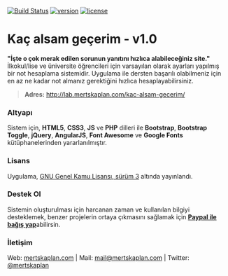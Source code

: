 [![Build Status](https://scrutinizer-ci.com/g/mertskaplan/Kac-alsam-gecerim/badges/build.png?b=master)](https://scrutinizer-ci.com/g/mertskaplan/Kac-alsam-gecerim/build-status/master) [![version](https://img.shields.io/badge/version-v1-orange.svg)]() [![license](https://img.shields.io/badge/license-GPLv3-blue.svg)](https://github.com/mertskaplan/Kac-alsam-gecerim/blob/master/LICENSE)

# Kaç alsam geçerim - v1.0
**"İşte o çok merak edilen sorunun yanıtını hızlıca alabileceğiniz site."**
İlkokul/lise ve üniversite öğrencileri için varsayılan olarak ayarları yapılmış bir not hesaplama sistemidir. Uygulama ile dersten başarılı olabilmeniz için en az ne kadar not almanız gerektiğini hızlıca hesaplayabilirsiniz.

> **Adres:** http://lab.mertskaplan.com/kac-alsam-gecerim/

### Altyapı
Sistem için, **HTML5**, **CSS3**, **JS** ve **PHP** dilleri ile **Bootstrap**, **Bootstrap Toggle**, **jQuery**, **AngularJS**, **Font Awesome** ve **Google Fonts** kütüphanelerinden yararlanılmıştır.

### Lisans
Uygulama, [GNU Genel Kamu Lisansı, sürüm 3](https://github.com/mertskaplan/Deprem-Bilgi-Sistemi/blob/master/LICENSE) altında yayınlandı.

### Destek Ol

Sistemin oluşturulması için harcanan zaman ve kullanılan bilgiyi desteklemek, benzer projelerin ortaya çıkmasını sağlamak için [**Paypal ile bağış yap**](https://www.paypal.me/mertskaplan/10)abilirsin.

### İletişim
Web: [mertskaplan.com](http://mertskaplan.com) | Mail: mail@mertskaplan.com | Twitter: [@mertskaplan](https://twitter.com/mertskaplan)
